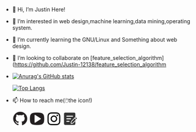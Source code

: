 - 👋 Hi, I’m Justin Here!
- 👀 I’m interested in web design,machine learning,data mining,operating system.
  
- 🌱 I’m currently learning the GNU/Linux and Something about web design.
- 💞️ I’m looking to collaborate on [feature_selection_algorithm](https://github.com/Justin-12138/feature_selection_algorithm
- [![Anurag's GitHub stats](https://github-readme-stats.vercel.app/api?username=Justin-12138&show_icons=true&theme=radical)](https://github.com/anuraghazra/github-readme-stats)

  [![Top Langs](https://github-readme-stats.vercel.app/api/top-langs/?username=Justin-12138&layout=compact)](https://github.com/anuraghazra/github-readme-stats)


- 📫 How to reach me(:computer_mouse:the icon!) 

  [<img src="svgs_pics/github.svg" style="zoom:10%;" />](https://github.com/Justin-12138)              [<img src="svgs_pics/youtube.svg" style="zoom:10%;" />](https://www.youtube.com/channel/UCGuo9zmm4Dayi_rXj-nWP5A)                [<img src="svgs_pics/instagram.svg" style="zoom:10%;" />](https://www.instagram.com/justinliu303/)                  [<img src="svgs_pics/blog.svg" style="zoom:10%;" />](https://justin-12138.github.io/)

